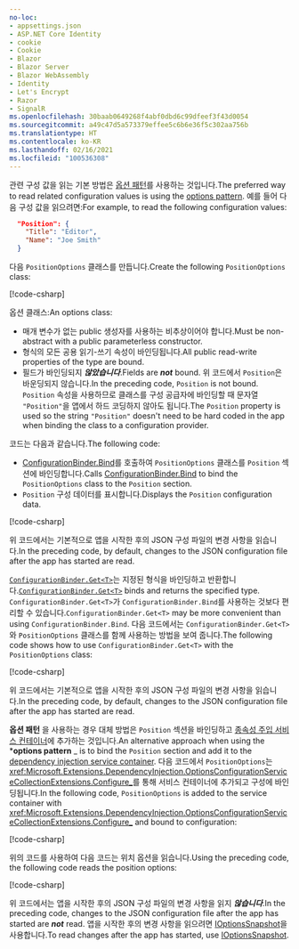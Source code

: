 ```yaml
---
no-loc:
- appsettings.json
- ASP.NET Core Identity
- cookie
- Cookie
- Blazor
- Blazor Server
- Blazor WebAssembly
- Identity
- Let's Encrypt
- Razor
- SignalR
ms.openlocfilehash: 30baab0649268f4abf0dbd6c99dfeef3f43d0054
ms.sourcegitcommit: a49c47d5a573379effee5c6b6e36f5c302aa756b
ms.translationtype: HT
ms.contentlocale: ko-KR
ms.lasthandoff: 02/16/2021
ms.locfileid: "100536308"
---
```

<span data-ttu-id="a646c-101">관련 구성 값을 읽는 기본 방법은 [옵션 패턴](xref:fundamentals/configuration/options)를 사용하는 것입니다.</span><span class="sxs-lookup"><span data-stu-id="a646c-101">The preferred way to read related configuration values is using the [options pattern](xref:fundamentals/configuration/options).</span></span> <span data-ttu-id="a646c-102">예를 들어 다음 구성 값을 읽으려면:</span><span class="sxs-lookup"><span data-stu-id="a646c-102">For example, to read the following configuration values:</span></span>

```json
  "Position": {
    "Title": "Editor",
    "Name": "Joe Smith"
  }
```

<span data-ttu-id="a646c-103">다음 `PositionOptions` 클래스를 만듭니다.</span><span class="sxs-lookup"><span data-stu-id="a646c-103">Create the following `PositionOptions` class:</span></span>

[!code-csharp[](~/fundamentals/configuration/index/samples/3.x/ConfigSample/Options/PositionOptions.cs?name=snippet)]

<span data-ttu-id="a646c-104">옵션 클래스:</span><span class="sxs-lookup"><span data-stu-id="a646c-104">An options class:</span></span>

* <span data-ttu-id="a646c-105">매개 변수가 없는 public 생성자를 사용하는 비추상이어야 합니다.</span><span class="sxs-lookup"><span data-stu-id="a646c-105">Must be non-abstract with a public parameterless constructor.</span></span>
* <span data-ttu-id="a646c-106">형식의 모든 공용 읽기-쓰기 속성이 바인딩됩니다.</span><span class="sxs-lookup"><span data-stu-id="a646c-106">All public read-write properties of the type are bound.</span></span>
* <span data-ttu-id="a646c-107">필드가 바인딩되지 ***않았습니다***.</span><span class="sxs-lookup"><span data-stu-id="a646c-107">Fields are ***not*** bound.</span></span> <span data-ttu-id="a646c-108">위 코드에서 `Position`은 바운딩되지 않습니다.</span><span class="sxs-lookup"><span data-stu-id="a646c-108">In the preceding code, `Position` is not bound.</span></span> <span data-ttu-id="a646c-109">`Position` 속성을 사용하므로 클래스를 구성 공급자에 바인딩할 때 문자열 `"Position"`을 앱에서 하드 코딩하지 않아도 됩니다.</span><span class="sxs-lookup"><span data-stu-id="a646c-109">The `Position` property is used so the string `"Position"` doesn't need to be hard coded in the app when binding the class to a configuration provider.</span></span>

<span data-ttu-id="a646c-110">코드는 다음과 같습니다.</span><span class="sxs-lookup"><span data-stu-id="a646c-110">The following code:</span></span>

* <span data-ttu-id="a646c-111">[ConfigurationBinder.Bind](xref:Microsoft.Extensions.Configuration.ConfigurationBinder.Bind*)를 호출하여 `PositionOptions` 클래스를 `Position` 섹션에 바인딩합니다.</span><span class="sxs-lookup"><span data-stu-id="a646c-111">Calls [ConfigurationBinder.Bind](xref:Microsoft.Extensions.Configuration.ConfigurationBinder.Bind*) to bind the `PositionOptions` class to the `Position` section.</span></span>
* <span data-ttu-id="a646c-112">`Position` 구성 데이터를 표시합니다.</span><span class="sxs-lookup"><span data-stu-id="a646c-112">Displays the `Position` configuration data.</span></span>

[!code-csharp[](~/fundamentals/configuration/index/samples/3.x/ConfigSample/Pages/Test22.cshtml.cs?name=snippet)]

<span data-ttu-id="a646c-113">위 코드에서는 기본적으로 앱을 시작한 후의 JSON 구성 파일의 변경 사항을 읽습니다.</span><span class="sxs-lookup"><span data-stu-id="a646c-113">In the preceding code, by default, changes to the JSON configuration file after the app has started are read.</span></span>

<span data-ttu-id="a646c-114">[`ConfigurationBinder.Get<T>`](xref:Microsoft.Extensions.Configuration.ConfigurationBinder.Get*)는 지정된 형식을 바인딩하고 반환합니다.</span><span class="sxs-lookup"><span data-stu-id="a646c-114">[`ConfigurationBinder.Get<T>`](xref:Microsoft.Extensions.Configuration.ConfigurationBinder.Get*) binds and returns the specified type.</span></span> <span data-ttu-id="a646c-115">`ConfigurationBinder.Get<T>`가 `ConfigurationBinder.Bind`를 사용하는 것보다 편리할 수 있습니다.</span><span class="sxs-lookup"><span data-stu-id="a646c-115">`ConfigurationBinder.Get<T>` may be more convenient than using `ConfigurationBinder.Bind`.</span></span> <span data-ttu-id="a646c-116">다음 코드에서는 `ConfigurationBinder.Get<T>`와 `PositionOptions` 클래스를 함께 사용하는 방법을 보여 줍니다.</span><span class="sxs-lookup"><span data-stu-id="a646c-116">The following code shows how to use `ConfigurationBinder.Get<T>` with the `PositionOptions` class:</span></span>

[!code-csharp[](~/fundamentals/configuration/index/samples/3.x/ConfigSample/Pages/Test21.cshtml.cs?name=snippet)]

<span data-ttu-id="a646c-117">위 코드에서는 기본적으로 앱을 시작한 후의 JSON 구성 파일의 변경 사항을 읽습니다.</span><span class="sxs-lookup"><span data-stu-id="a646c-117">In the preceding code, by default, changes to the JSON configuration file after the app has started are read.</span></span>

<span data-ttu-id="a646c-118">**옵션 패턴** 을 사용하는 경우 대체 방법은 `Position` 섹션을 바인딩하고 [종속성 주입 서비스 컨테이너](xref:fundamentals/dependency-injection)에 추가하는 것입니다.</span><span class="sxs-lookup"><span data-stu-id="a646c-118">An alternative approach when using the \***options pattern** _ is to bind the `Position` section and add it to the [dependency injection service container](xref:fundamentals/dependency-injection).</span></span> <span data-ttu-id="a646c-119">다음 코드에서 `PositionOptions`는 <xref:Microsoft.Extensions.DependencyInjection.OptionsConfigurationServiceCollectionExtensions.Configure_>를 통해 서비스 컨테이너에 추가되고 구성에 바인딩됩니다.</span><span class="sxs-lookup"><span data-stu-id="a646c-119">In the following code, `PositionOptions` is added to the service container with <xref:Microsoft.Extensions.DependencyInjection.OptionsConfigurationServiceCollectionExtensions.Configure_> and bound to configuration:</span></span>

[!code-csharp[](~/fundamentals/configuration/index/samples/3.x/ConfigSample/Startup.cs?name=snippet)]

<span data-ttu-id="a646c-120">위의 코드를 사용하여 다음 코드는 위치 옵션을 읽습니다.</span><span class="sxs-lookup"><span data-stu-id="a646c-120">Using the preceding code, the following code reads the position options:</span></span>

[!code-csharp[](~/fundamentals/configuration/index/samples/3.x/ConfigSample/Pages/Test2.cshtml.cs?name=snippet)]

<span data-ttu-id="a646c-121">위 코드에서는 앱을 시작한 후의 JSON 구성 파일의 변경 사항을 읽지 ***않습니다***.</span><span class="sxs-lookup"><span data-stu-id="a646c-121">In the preceding code, changes to the JSON configuration file after the app has started are ***not*** read.</span></span> <span data-ttu-id="a646c-122">앱을 시작한 후의 변경 사항을 읽으려면 [IOptionsSnapshot](xref:fundamentals/configuration/options#ios)을 사용합니다.</span><span class="sxs-lookup"><span data-stu-id="a646c-122">To read changes after the app has started, use [IOptionsSnapshot](xref:fundamentals/configuration/options#ios).</span></span>
